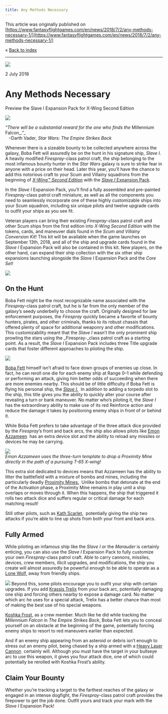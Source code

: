 ```yaml
---
title: Any Methods Necessary
---
```


This article was originally published on [https://www.fantasyflightgames.com/en/news/2018/7/2/any-methods-necessary-1/](https://www.fantasyflightgames.com/en/news/2018/7/2/any-methods-necessary-1/)

&laquo; [Back to index](../index.md)

---

![](ca4180dc65936283e18106c2f8649ed1.jpg)

2 July 2018

Any Methods Necessary
=====================

Preview the Slave I Expansion Pack for X-Wing Second Edition

![](60f7a5260a7592124fc1ee94226e57ba.png)

_“There will be a substantial reward for the one who finds the_ Millennium Falcon_.”_  
   –Darth Vader, _Star Wars: The Empire Strikes Back_

Whenever there is a sizeable bounty to be collected anywhere across the galaxy, Boba Fett will assuredly be on the hunt in his signature ship, _Slave I_. A heavily modified _Firespray_\-class patrol craft, the ship belonging to the most infamous bounty hunter in the _Star Wars_ galaxy is sure to strike fear in anyone with a price on their head. Later this year, you’ll have the chance to add this notorious craft to your Scum and Villainy squadrons from the beginning of [_X-Wing™ Second Edition_](https://www.fantasyflightgames.com/en/products/x-wing-second-edition/) with the [_Slave I_ Expansion Pack](https://www.fantasyflightgames.com/en/products/x-wing-second-edition/products/x-wing-second-edition-slave-i-expansion-pack/).

In the _Slave I_ Expansion Pack, you’ll find a fully assembled and pre-painted _Firespray_\-class patrol craft miniature, as well as all the components you need to seamlessly incorporate one of these highly customizable ships into your Scum squadron, including six unique pilots and twelve upgrade cards to outfit your ships as you see fit.

Veteran players can bring their existing _Firespray_\-class patrol craft and other Scum ships from the first edition into _X-Wing Second Edition_ with the tokens, cards, and maneuver dials found in the _Scum and Villainy Conversion Kit_! This kit will be available when the game launches on September 13th, 2018, and all of the ship and upgrade cards found in the _Slave I_ Expansion Pack will also be contained in this kit. New players, on the other hand, can expand their ship collection with the six other ship expansions launching alongside the _Slave I_ Expansion Pack and the _Core Set_!

_![](b5754b567c8a3309bc8d0f368a4765d6.png)_

On the Hunt
-----------

Boba Fett might be the most recognizable name associated with the _Firespray_\-class patrol craft, but he is far from the only member of the galaxy’s seedy underbelly to choose the craft. Originally designed for law enforcement purposes, the _Firespray_ quickly became a favorite of bounty hunters, pirates, and other criminals, thanks to its robust chassis that offered plenty of space for additional weaponry and other modifications. This customizability meant that the _Slave I_ wasn’t the only prominent ship prowling the stars using the _Firespray-_class patrol craft as a starting point. As a result, the _Slave I_ Expansion Pack includes three Title upgrade cards that foster different approaches to piloting the ship.

![](35d6683b0c6202a774e3ba61f4feda87.png)

[Boba Fett](684f6bd6f18cc4a8c204325df4bb1f7b.png) himself isn’t afraid to face down groups of enemies up close. In fact, he can reroll one die for each enemy ship at Range 0–1 while defending or performing an attack, giving him better odds of succeeding when there are more enemies nearby. This should be of little difficulty if Boba Fett is flying his personal ship, the _[_Slave I_.](a4a6c030dcc66a71b20248d125ae3564.png)_  In addition to adding a torpedo slot to the ship, this title gives you the ability to quickly alter your course after revealing a turn or bank maneuver. No matter who’s piloting it, the _Slave I_ has the extraordinary ability to make use of its red Reinforce action and reduce the damage it takes by positioning enemy ships in front of or behind it.

While Boba Fett prefers to take advantage of the three attack dice provided by the _Firespray_’s front and back arcs, the ship also allows pilots like [Emon Azzameen](5cdb6acd37d0bd48660384a2f5834404.png)  has an extra device slot and the ability to reload any missiles or devices he may be carrying.

![](9f942ef73521f621b07f8e320c4f4f7c.jpg)  
_Emon Azzameen uses the three-turn template to drop a Proximity Mine directly in the path of a pursuing T-65 X-wing!_

This extra slot dedicated to devices means that Azzameen has the ability to litter the battlefield with a mixture of bombs and mines, including the particularly deadly [Proximity Mines.](0dc451d168e2f657e0071d22615bed9e.png)  Unlike bombs that detonate at the end of the Activation phase, a Proximity Mine remains in play until a ship overlaps or moves through it. When this happens, the ship that triggered it rolls two attack dice and suffers regular or critical damage for each matching result!

Still other pilots, such as [Kath Scarlet,](da1c8d89017d361435fb6e7326b33230.png)  potentially giving the ship two attacks if you’re able to line up shots from both your front and back arcs. 

Fully Armed
-----------

While piloting an infamous ship like the _Slave I_ or the _Marauder_ is certainly enticing, you can also use the _Slave I_ Expansion Pack to fully customize your own _Firespray_\-class patrol craft. Able to carry cannons, missiles, devices, crew members, illicit upgrades, and modifications, the ship you create will almost assuredly be powerful enough to be able to operate as a [Lone Wolf,](ee92e9448cd1131aae3daa56dd2cff51.png) away from friendly ships.

![](2e0757f00736ce1092a1c531af43eb10.png) Beyond this, some pilots encourage you to outfit your ship with certain upgrades. If you add [Krassis Trelix](c719d5a7a013f912818965263a3ac477.png)   from your back arc, potentially damaging one ship and forcing others nearby to expose a damage card. No matter which arc he uses for a special attack, Trelix has a better chance than most of making the best use of his special weapons.

[Koshka Frost,](fa2a1a3395b8e61d8b6897fcb8e4e354.png) as a crew member. Much like he did while tracking the _Millennium Falcon_ in _The Empire Strikes Back_, Boba Fett lets you to conceal yourself on an obstacle at the beginning of the game, potentially forcing enemy ships to resort to red maneuvers earlier than expected.

And if an enemy ship appearing from an asteroid or debris isn’t enough to stress out an enemy pilot, being chased by a ship armed with a [Heavy Laser Cannon](eb451914cdbb6802c16e87b0ffe23779.png)  certainly will. Although you must have the target in your bullseye arc to use this weapon, it gives you four attack dice, one of which could potentially be rerolled with Koshka Frost’s ability.

Claim Your Bounty
-----------------

Whether you’re tracking a target to the farthest reaches of the galaxy or engaged in an intense dogfight, the _Firespray_\-class patrol craft provides the firepower to get the job done. Outfit yours and track your mark with the _Slave I_ Expansion Pack!

[](http://community.fantasyflightgames.com/index.php?/forum/222-x-wing/)